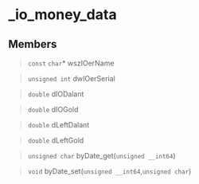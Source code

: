 # _io_money_data
 
## Members
 
> `const` `char`* wszIOerName
 
> `unsigned int` dwIOerSerial
 
> `double` dIODalant
 
> `double` dIOGold
 
> `double` dLeftDalant
 
> `double` dLeftGold
 
> `unsigned char` byDate_get(`unsigned __int64`)
 
> `void` byDate_set(`unsigned __int64`,`unsigned char`)
 

